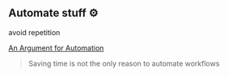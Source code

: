 ## Automate stuff ⚙

avoid repetition

[An Argument for Automation](https://kentcdodds.com/blog/automation)

> Saving time is not the only reason to automate workflows
